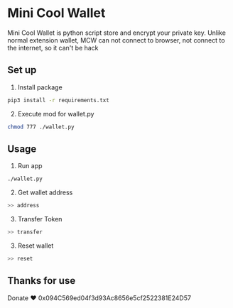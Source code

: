 # Mini Cool Wallet
Mini Cool Wallet is python script store and encrypt your private key. Unlike normal extension wallet, MCW can not connect to browser, not connect to the internet, so it can't be hack

## Set up
1. Install package
```sh
pip3 install -r requirements.txt

```

2. Execute mod for wallet.py
```sh
chmod 777 ./wallet.py
```

## Usage
1. Run app
```sh
./wallet.py
```

2. Get wallet address
```sh
>> address
```

3. Transfer Token
```sh
>> transfer
```

3. Reset wallet
```sh
>> reset
```

## Thanks for use
Donate ♥  0x094C569ed04f3d93Ac8656e5cf2522381E24D57
